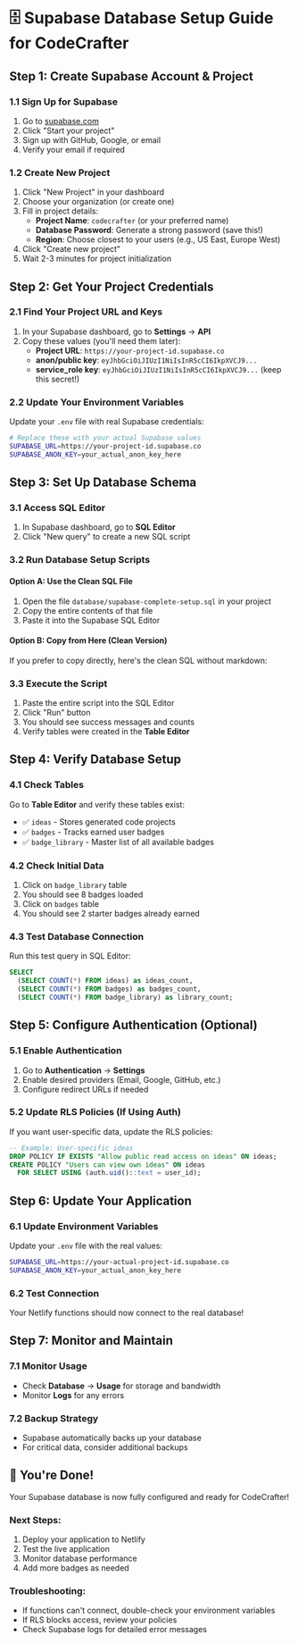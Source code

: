 # 🗄️ Supabase Database Setup Guide for CodeCrafter

## Step 1: Create Supabase Account & Project

### 1.1 Sign Up for Supabase
1. Go to [supabase.com](https://supabase.com)
2. Click "Start your project" 
3. Sign up with GitHub, Google, or email
4. Verify your email if required

### 1.2 Create New Project
1. Click "New Project" in your dashboard
2. Choose your organization (or create one)
3. Fill in project details:
   - **Project Name**: `codecrafter` (or your preferred name)
   - **Database Password**: Generate a strong password (save this!)
   - **Region**: Choose closest to your users (e.g., US East, Europe West)
4. Click "Create new project"
5. Wait 2-3 minutes for project initialization

## Step 2: Get Your Project Credentials

### 2.1 Find Your Project URL and Keys
1. In your Supabase dashboard, go to **Settings** → **API**
2. Copy these values (you'll need them later):
   - **Project URL**: `https://your-project-id.supabase.co`
   - **anon/public key**: `eyJhbGciOiJIUzI1NiIsInR5cCI6IkpXVCJ9...`
   - **service_role key**: `eyJhbGciOiJIUzI1NiIsInR5cCI6IkpXVCJ9...` (keep this secret!)

### 2.2 Update Your Environment Variables
Update your `.env` file with real Supabase credentials:
```bash
# Replace these with your actual Supabase values
SUPABASE_URL=https://your-project-id.supabase.co
SUPABASE_ANON_KEY=your_actual_anon_key_here
```

## Step 3: Set Up Database Schema

### 3.1 Access SQL Editor
1. In Supabase dashboard, go to **SQL Editor**
2. Click "New query" to create a new SQL script

### 3.2 Run Database Setup Scripts

#### Option A: Use the Clean SQL File
1. Open the file `database/supabase-complete-setup.sql` in your project
2. Copy the entire contents of that file
3. Paste it into the Supabase SQL Editor

#### Option B: Copy from Here (Clean Version)
If you prefer to copy directly, here's the clean SQL without markdown:

### 3.3 Execute the Script
1. Paste the entire script into the SQL Editor
2. Click "Run" button
3. You should see success messages and counts
4. Verify tables were created in the **Table Editor**

## Step 4: Verify Database Setup

### 4.1 Check Tables
Go to **Table Editor** and verify these tables exist:
- ✅ `ideas` - Stores generated code projects
- ✅ `badges` - Tracks earned user badges  
- ✅ `badge_library` - Master list of all available badges

### 4.2 Check Initial Data
1. Click on `badge_library` table
2. You should see 8 badges loaded
3. Click on `badges` table  
4. You should see 2 starter badges already earned

### 4.3 Test Database Connection
Run this test query in SQL Editor:
```sql
SELECT 
  (SELECT COUNT(*) FROM ideas) as ideas_count,
  (SELECT COUNT(*) FROM badges) as badges_count,
  (SELECT COUNT(*) FROM badge_library) as library_count;
```

## Step 5: Configure Authentication (Optional)

### 5.1 Enable Authentication
1. Go to **Authentication** → **Settings**
2. Enable desired providers (Email, Google, GitHub, etc.)
3. Configure redirect URLs if needed

### 5.2 Update RLS Policies (If Using Auth)
If you want user-specific data, update the RLS policies:
```sql
-- Example: User-specific ideas
DROP POLICY IF EXISTS "Allow public read access on ideas" ON ideas;
CREATE POLICY "Users can view own ideas" ON ideas 
  FOR SELECT USING (auth.uid()::text = user_id);
```

## Step 6: Update Your Application

### 6.1 Update Environment Variables
Update your `.env` file with the real values:
```bash
SUPABASE_URL=https://your-actual-project-id.supabase.co
SUPABASE_ANON_KEY=your_actual_anon_key_here
```

### 6.2 Test Connection
Your Netlify functions should now connect to the real database!

## Step 7: Monitor and Maintain

### 7.1 Monitor Usage
- Check **Database** → **Usage** for storage and bandwidth
- Monitor **Logs** for any errors

### 7.2 Backup Strategy
- Supabase automatically backs up your database
- For critical data, consider additional backups

## 🎉 You're Done!

Your Supabase database is now fully configured and ready for CodeCrafter!

### Next Steps:
1. Deploy your application to Netlify
2. Test the live application
3. Monitor database performance
4. Add more badges as needed

### Troubleshooting:
- If functions can't connect, double-check your environment variables
- If RLS blocks access, review your policies
- Check Supabase logs for detailed error messages